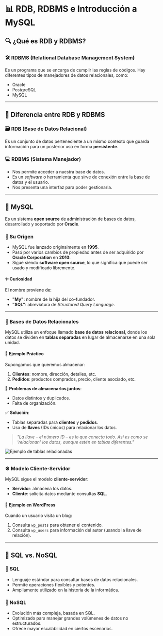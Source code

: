 # 📊 **RDB, RDBMS e Introducción a MySQL**  

## 🔍 ¿Qué es RDB y RDBMS?  

### 🛠️ **RDBMS (Relational Database Management System)**  
Es un programa que se encarga de cumplir las reglas de códigos. Hay diferentes tipos de manejadores de datos relacionales, como:  
- Oracle  
- PostgreSQL  
- MySQL  

---  

## 🔄 **Diferencia entre RDB y RDBMS**  

### 🗃️ **RDB (Base de Datos Relacional)**  
Es un conjunto de datos perteneciente a un mismo contexto que guarda información para un posterior uso en forma **persistente**.  

### 💻 **RDBMS (Sistema Manejador)**  
- Nos permite acceder a nuestra base de datos.  
- Es un *software* o herramienta que sirve de conexión entre la base de datos y el usuario.  
- Nos presenta una interfaz para poder gestionarla.  

---  

## 🐬 **MySQL**  
Es un sistema **open source** de administración de bases de datos, desarrollado y soportado por **Oracle**.  

### 📜 **Su Origen**  
- MySQL fue lanzado originalmente en **1995**.  
- Pasó por varios cambios de propiedad antes de ser adquirido por **Oracle Corporation** en **2010**.  
- Sigue siendo **software open source**, lo que significa que puede ser usado y modificado libremente.  

#### ✨ **Curiosidad**  
El nombre proviene de:  
- **"My"**: nombre de la hija del co-fundador.  
- **"SQL"**: abreviatura de *Structured Query Language*.  

---  

### 📂 **Bases de Datos Relacionales**  
MySQL utiliza un enfoque llamado **base de datos relacional**, donde los datos se dividen en **tablas separadas** en lugar de almacenarse en una sola unidad.  

#### 🔑 **Ejemplo Práctico**  
Supongamos que queremos almacenar:  
1. **Clientes**: nombre, dirección, detalles, etc.  
2. **Pedidos**: productos comprados, precio, cliente asociado, etc.  

🔹 **Problemas de almacenarlos juntos**:  
- Datos distintos y duplicados.  
- Falta de organización.  

✅ **Solución**:  
- Tablas separadas para **clientes** y **pedidos**.  
- Uso de **llaves** (IDs únicos) para relacionar los datos.  

> *"La llave – el número ID – es lo que conecta todo. Así es como se 'relacionan' los datos, aunque estén en tablas diferentes."*  

![Ejemplo de tablas relacionadas](https://github.com/user-attachments/assets/ffca5d6b-5522-41da-a2a7-fd52b7b9bf1f)  

---  

### ⚙️ **Modelo Cliente-Servidor**  
MySQL sigue el modelo **cliente-servidor**:  
- **Servidor**: almacena los datos.  
- **Cliente**: solicita datos mediante consultas **SQL**.  

#### 🔄 **Ejemplo en WordPress**  
Cuando un usuario visita un blog:  
1. Consulta `wp_posts` para obtener el contenido.  
2. Consulta `wp_users` para información del autor (usando la llave de relación).  

---  

## 📜 **SQL vs. NoSQL**  

### 🔷 **SQL**  
- Lenguaje estándar para consultar bases de datos relacionales.  
- Permite operaciones flexibles y potentes.  
- Ampliamente utilizado en la historia de la informática.  

### 🔶 **NoSQL**  
- Evolución más compleja, basada en SQL.  
- Optimizado para manejar grandes volúmenes de datos no estructurados.  
- Ofrece mayor escalabilidad en ciertos escenarios.  
